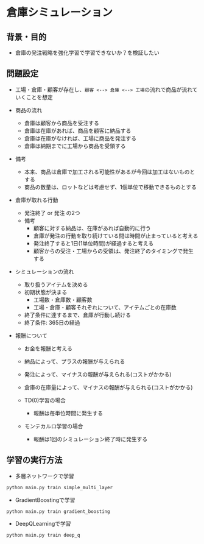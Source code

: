 # 倉庫シミュレーション

## 背景・目的

+ 倉庫の発注戦略を強化学習で学習できないか？を検証したい

## 問題設定

+ 工場・倉庫・顧客が存在し、`顧客 <--> 倉庫 <--> 工場`の流れで商品が流れていくことを想定

+ 商品の流れ
  + 倉庫は顧客から商品を受注する
  + 倉庫は在庫があれば、商品を顧客に納品する
  + 倉庫は在庫がなければ、工場に商品を発注する
  + 倉庫は納期までに工場から商品を受領する

+ 備考
  + 本来、商品は倉庫で加工される可能性があるが今回は加工はないものとする
  + 商品の数量は、ロットなどは考慮せず、1個単位で移動できるものとする

+ 倉庫が取れる行動
  + 発注終了 or 発注 の2つ
  + 備考
    + 顧客に対する納品は、在庫があれば自動的に行う
    + 倉庫が発注の行動を取り続けている間は時間が止まっていると考える
    + 発注終了すると1日(1単位時間)が経過すると考える
    + 顧客からの受注・工場からの受領は、発注終了のタイミングで発生する

+ シミュレーションの流れ
  + 取り扱うアイテムを決める
  + 初期状態が決まる
    + 工場数・倉庫数・顧客数
    + 工場・倉庫・顧客それぞれについて、アイテムごとの在庫数
  + 終了条件に達するまで、倉庫が行動し続ける
  + 終了条件: 365日の経過

+ 報酬について
  + お金を報酬と考える
  + 納品によって、プラスの報酬が与えられる
  + 発注によって、マイナスの報酬が与えられる(コストがかかる)
  + 倉庫の在庫量によって、マイナスの報酬が与えられる(コストがかかる)

  + TD(0)学習の場合
    + 報酬は毎単位時間に発生する
  + モンテカルロ学習の場合
    + 報酬は1回のシミュレーション終了時に発生する

## 学習の実行方法

+ 多層ネットワークで学習

```bash
python main.py train simple_multi_layer
```

+ GradientBoostingで学習

```bash
python main.py train gradient_boosting
```

+ DeepQLearningで学習

```bash
python main.py train deep_q
```
